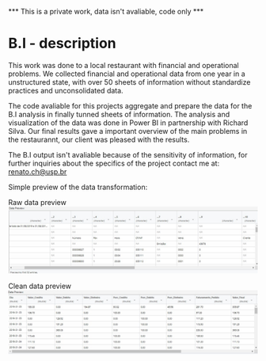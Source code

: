 *** This is a private work, data isn't avaliable, code only ***

# B.I - description

This work was done to a local restaurant with financial and operational problems. We collected financial and operational data from one year in a unstructured state, with over 50 sheets of information without standardize practices and unconsolidated data.

The code avaliable for this projects aggregate and prepare the data for the B.I analysis in finally tunned sheets of information. 
The analysis and visualization of the data was done in Power BI in partnership with Richard Silva. Our final results gave a important overview of the main problems in the restaurannt, our client was pleased with the results.

The B.I output isn't avaliable because of the sensitivity of information, for further inquiries about the specifics of the project contact me at: renato.ch@usp.br

Simple preview of the data transformation:

Raw data preview
![Screenshot](raw_data.jpg)

Clean data preview
![Screenshot](clean_data.jpg)

